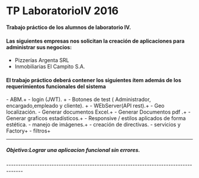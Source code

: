 TP LaboratorioIV 2016
========================================


**Trabajo práctico  de los alumnos de laboratorio IV.**

<h4>Las siguientes empresas nos solicitan la creación de aplicaciones para administrar sus negocios:</h4>

  - Pizzerías Argenta SRL
  - Inmobiliarias El Campito  S.A.


<h4>El trabajo práctico deberá contener los siguientes ítem además de los requerimientos funcionales del sistema</h4>
 - ABM.+
 - login (JWT). +
 - Botones de test ( Administrador, encargado,empleado y cliente). +
 - WEbServer(API rest).+
 - Geo localización.
 - Generar documentos Excel.+
 - Generar Documentos pdf .+
 - Generar graficos estadísticos.+
 - Responsive / estilos aplicados de forma estética.
 - manejo de imágenes.+
 - creación de directivas.
 - servicios y Factory+
 - filtros+



-------------------------------------------------------------------------------------
<h5>Objetivo:Lograr una aplicacion funcional sin errores.</h5>
-------------------------------------------------------------------------------------










